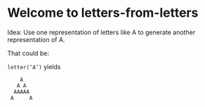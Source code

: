 # Welcome to letters-from-letters

Idea: Use one representation of letters like A to generate another representation of A.

That could be: 

`letter(‘A‘)` yields 
```
    A
   A A  
  AAAAA  
 A     A 
```
